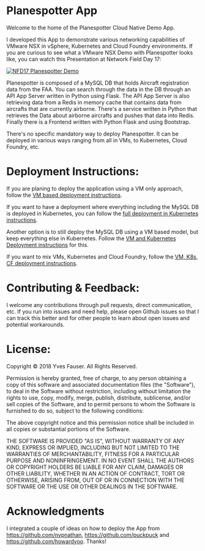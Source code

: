 Planespotter App
================
Welcome to the home of the Planespotter Cloud Native Demo App.

I developed this App to demonstrate various networking capabilities of VMware NSX in vSphere, Kubernetes and Cloud Foundry environments. If you are curious to see what a VMware NSX Demo with Planespotter looks like, you can watch this Presentation at Network Field Day 17:

[![NFD17 Planespotter Demo](https://github.com/yfauser/planespotter/blob/master/docs/pics/NFD-Screenshot.png)](https://youtu.be/SN4eJk3C7uc "NFD17 Planespotter Demo")

Planespotter is composed of a MySQL DB that holds Aircraft registration data from the FAA. You can search through the data in the DB through an API App Server written in Python using Flask. The API App Server is also retrieving data from a Redis in memory cache that contains data from aircrafts that are currently airborne. There's a service written in Python that retrieves the Data about airborne aircrafts and pushes that data into Redis. Finally there is a Frontend written with Python Flask and using Bootstrap.

There's no specific mandatory way to deploy Planespotter. It can be deployed in various ways ranging from all in VMs, to Kubernetes, Cloud Foundry, etc.

Deployment Instructions:
========================
If you are planing to deploy the application using a VM only approach, follow the [VM based deployment instructions](https://github.com/yfauser/planespotter/tree/master/docs/vm_deployment/README.md).

If you want to have a deployment where everything including the MySQL DB is deployed in Kubernetes, you can follow the [full deployment in Kubernetes instructions](https://github.com/yfauser/planespotter/tree/master/docs/all_k8s_deployment/README.md).

Another option is to still deploy the MySQL DB using a VM based model, but keep everything else in Kubernetes. Follow the [VM and Kubernetes Deployment instructions](https://github.com/yfauser/planespotter/tree/master/docs/vm_k8s_deployment/README.md) for this.

If you want to mix VMs, Kubernetes and Cloud Foundry, follow the [VM, K8s, CF deployment instructions](https://github.com/yfauser/planespotter/tree/master/docs/vm_k8s_cf_deployment/README.md).


Contributing & Feedback:
========================
I welcome any contributions through pull requests, direct communication, etc.
If you run into issues and need help, please open Github issues so that I can track this better and for other people to learn about open issues and potential workarounds.

License:
========
Copyright © 2018 Yves Fauser. All Rights Reserved.

Permission is hereby granted, free of charge, to any person obtaining a copy of this software and associated
documentation files (the "Software"), to deal in the Software without restriction, including without limitation
the rights to use, copy, modify, merge, publish, distribute, sublicense, and/or sell copies of the Software, and
to permit persons to whom the Software is furnished to do so, subject to the following conditions:

The above copyright notice and this permission notice shall be included in all copies or substantial portions
of the Software.

THE SOFTWARE IS PROVIDED "AS IS", WITHOUT WARRANTY OF ANY KIND, EXPRESS OR IMPLIED, INCLUDING BUT NOT LIMITED
TO THE WARRANTIES OF MERCHANTABILITY, FITNESS FOR A PARTICULAR PURPOSE AND NONINFRINGEMENT. IN NO EVENT SHALL
THE AUTHORS OR COPYRIGHT HOLDERS BE LIABLE FOR ANY CLAIM, DAMAGES OR OTHER LIABILITY, WHETHER IN AN ACTION OF
CONTRACT, TORT OR OTHERWISE, ARISING FROM, OUT OF OR IN CONNECTION WITH THE SOFTWARE OR THE USE OR OTHER DEALINGS
IN THE SOFTWARE.

Acknowledgments
===============
I integrated a couple of ideas on how to deploy the App from https://github.com/nvpnathan, https://github.com/puckpuck and https://github.com/howardyoo. Thanks!


